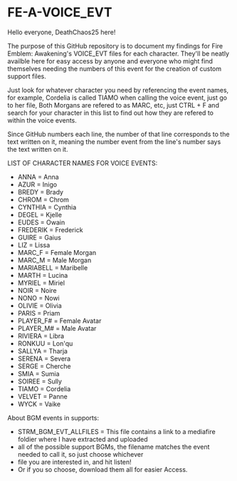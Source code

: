 # FE-A-VOICE_EVT

Hello everyone, DeathChaos25 here!

The purpose of this GitHub repository is to document my findings for Fire Emblem: Awakening's VOICE_EVT files for each character.
They'll be neatly availble here for easy access by anyone and everyone who might find themselves needing
the numbers of this event for the creation of custom support files.

Just look for whatever character you need by referencing the event names, for example,
Cordelia is called TIAMO when calling the voice event, just go to her file, 
Both Morgans are refered to as MARC, etc, just CTRL + F and search for your character in this list 
to find out how they are refered to within the voice events.

Since GitHub numbers each line, the number of that line corresponds to the text written on it, 
meaning the number event from the line's number says the text written on it.

LIST OF CHARACTER NAMES FOR VOICE EVENTS:
- ANNA = Anna
- AZUR = Inigo
- BREDY = Brady
- CHROM = Chrom
- CYNTHIA = Cynthia
- DEGEL = Kjelle
- EUDES = Owain
- FREDERIK = Frederick
- GUIRE = Gaius
- LIZ = Lissa
- MARC_F = Female Morgan
- MARC_M = Male Morgan
- MARIABELL = Maribelle
- MARTH = Lucina
- MYRIEL = Miriel
- NOIR = Noire
- NONO = Nowi
- OLIVIE = Olivia
- PARIS = Priam
- PLAYER_F# = Female Avatar
- PLAYER_M# = Male Avatar
- RIVIERA = Libra
- RONKUU = Lon'qu
- SALLYA = Tharja
- SERENA = Severa
- SERGE = Cherche
- SMIA = Sumia
- SOIREE = Sully
- TIAMO = Cordelia
- VELVET = Panne
- WYCK = Vaike

About BGM events in supports:
- STRM_BGM_EVT_ALLFILES = This file contains a link to a mediafire foldier where I have extracted and uploaded
- all of the possible support BGMs, the filename matches the event needed to call it, so just choose whichever
- file you are interested in, and hit listen!
- Or if you so choose, download them all for easier Access.
